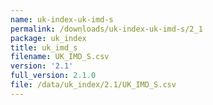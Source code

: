 ```yaml
---
name: uk-index-uk-imd-s
permalink: /downloads/uk-index-uk-imd-s/2_1
package: uk_index
title: uk_imd_s
filename: UK_IMD_S.csv
version: '2.1'
full_version: 2.1.0
file: /data/uk_index/2.1/UK_IMD_S.csv
---
```

